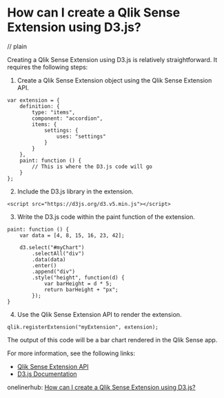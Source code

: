 # How can I create a Qlik Sense Extension using D3.js?
// plain

Creating a Qlik Sense Extension using D3.js is relatively straightforward. It requires the following steps:

1. Create a Qlik Sense Extension object using the Qlik Sense Extension API.

```
var extension = {
    definition: {
        type: "items",
        component: "accordion",
        items: {
            settings: {
                uses: "settings"
            }
        }
    },
    paint: function () {
        // This is where the D3.js code will go
    }
};

```

2. Include the D3.js library in the extension.

```
<script src="https://d3js.org/d3.v5.min.js"></script>
```

3. Write the D3.js code within the paint function of the extension.

```
paint: function () {
    var data = [4, 8, 15, 16, 23, 42];

    d3.select("#myChart")
        .selectAll("div")
        .data(data)
        .enter()
        .append("div")
        .style("height", function(d) {
            var barHeight = d * 5;
            return barHeight + "px";
        });
}
```

4. Use the Qlik Sense Extension API to render the extension.

```
qlik.registerExtension("myExtension", extension);
```

The output of this code will be a bar chart rendered in the Qlik Sense app.

For more information, see the following links:
- [Qlik Sense Extension API](https://help.qlik.com/en-US/sense-developer/June2020/Subsystems/Extensions/Content/Sense_Extensions/extension-introduction.htm)
- [D3.js Documentation](https://github.com/d3/d3/wiki)

onelinerhub: [How can I create a Qlik Sense Extension using D3.js?](https://onelinerhub.com/javascript-d3/how-can-i-create-a-qlik-sense-extension-using-d--js)